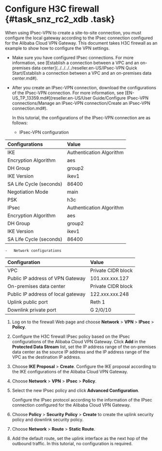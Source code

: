 # Configure H3C firewall {#task_snz_rc2_xdb .task}

When using IPsec-VPN to create a site-to-site connection, you must configure the local gateway according to the IPsec connection configured for the Alibaba Cloud VPN Gateway. This document takes H3C firewall as an example to show how to configure the VPN settings.

-   Make sure you have configured IPsec connections. For more information, see [Establish a connection between a VPC and an on-premises data center](../../../../reseller.en-US/IPsec-VPN Quick Start/Establish a connection between a VPC and an on-premises data center.md#).

-   After you create an IPsec-VPN connection, download the configurations of the IPsec-VPN connection. For more information, see [EN-US\_TP\_13359.md\#](reseller.en-US/User Guide/Configure IPsec-VPN connections/Manage an IPsec-VPN connection/Create an IPsec-VPN connection.md#).

    In this tutorial, the configurations of the IPsec-VPN connection are as follows:

    -   IPsec-VPN configuration

|Configurations|Value|
|:-------------|:----|
|IKE|Authentication Algorithm|sha1|
|Encryption Algorithm|aes|
|DH Group|group2|
|IKE Version|ikev1|
|SA Life Cycle \(seconds\)|86400|
|Negotiation Mode|main|
|PSK|h3c|
|IPsec|Authentication Algorithm|sha1|
|Encryption Algorithm|aes|
|DH Group|group2|
|IKE Version|ikev1|
|SA Life Cycle \(seconds\)|86400|

    -   Network configurations

|Configuration|Value|
|:------------|:----|
|VPC|Private CIDR block|192.168.10.0/24|
|Public IP address of VPN Gateway|101.xxx.xxx.127|
|On-premises data center|Private CIDR block|192.168.66.0/24|
|Public IP address of local gateway|122.xxx.xxx.248|
|Uplink public port|Reth 1|
|Downlink private port|G 2/0/10|


1.  Log on to the firewall Web page and choose **Network** \> **VPN** \> **IPsec** \> **Policy**.
2.  Configure the H3C firewall IPsec policy based on the IPsec configurations of the Alibaba Cloud VPN Gateway. Click **Add** in the **Protected Data Stream** list, set the IP address range of the on-premises data center as the source IP address and the IP address range of the VPC as the destination IP address.
3.  Choose **IKE Proposal** \> **Create**. Configure the IKE proposal according to the IKE configurations of the Alibaba Cloud VPN Gateway.
4.  Choose **Network** \> **VPN** \> **IPsec** \> **Policy**.
5.  Select the new IPsec policy and click **Advanced Configuration**. 

    Configure the IPsec protocol according to the information of the IPsec connection configured for the Alibaba Cloud VPN Gateway.

6.  Choose **Policy** \> **Security Policy** \> **Create** to create the uplink security policy and downlink security policy.
7.  Choose **Network** \> **Route** \> **Static Route**.
8.  Add the default route, set the uplink interface as the next hop of the outbound traffic. In this tutorial, no configuration is required.

